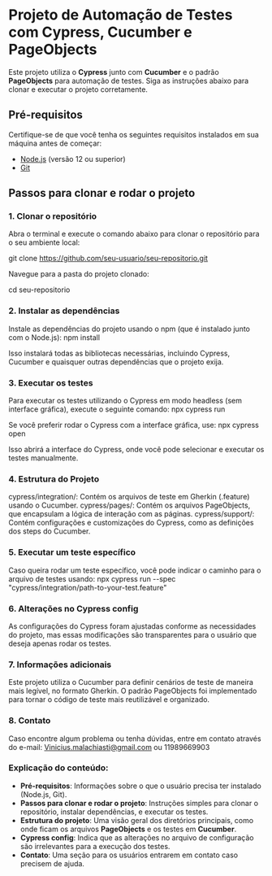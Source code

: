 # Projeto de Automação de Testes com Cypress, Cucumber e PageObjects

Este projeto utiliza o **Cypress** junto com **Cucumber** e o padrão **PageObjects** para automação de testes. Siga as instruções abaixo para clonar e executar o projeto corretamente.

## Pré-requisitos

Certifique-se de que você tenha os seguintes requisitos instalados em sua máquina antes de começar:

- [Node.js](https://nodejs.org/) (versão 12 ou superior)
- [Git](https://git-scm.com/)

## Passos para clonar e rodar o projeto

### 1. Clonar o repositório

Abra o terminal e execute o comando abaixo para clonar o repositório para o seu ambiente local:


git clone https://github.com/seu-usuario/seu-repositorio.git

Navegue para a pasta do projeto clonado:

cd seu-repositorio


### 2. Instalar as dependências
Instale as dependências do projeto usando o npm (que é instalado junto com o Node.js):
npm install

Isso instalará todas as bibliotecas necessárias, incluindo Cypress, Cucumber e quaisquer outras dependências que o projeto exija.

### 3. Executar os testes
Para executar os testes utilizando o Cypress em modo headless (sem interface gráfica), execute o seguinte comando:
npx cypress run

Se você preferir rodar o Cypress com a interface gráfica, use:
npx cypress open

Isso abrirá a interface do Cypress, onde você pode selecionar e executar os testes manualmente.

### 4. Estrutura do Projeto
cypress/integration/: Contém os arquivos de teste em Gherkin (.feature) usando o Cucumber.
cypress/pages/: Contém os arquivos PageObjects, que encapsulam a lógica de interação com as páginas.
cypress/support/: Contém configurações e customizações do Cypress, como as definições dos steps do Cucumber.

### 5. Executar um teste específico
Caso queira rodar um teste específico, você pode indicar o caminho para o arquivo de testes usando:
npx cypress run --spec "cypress/integration/path-to-your-test.feature"

### 6. Alterações no Cypress config
As configurações do Cypress foram ajustadas conforme as necessidades do projeto, mas essas modificações são transparentes para o usuário que deseja apenas rodar os testes.

### 7. Informações adicionais
Este projeto utiliza o Cucumber para definir cenários de teste de maneira mais legível, no formato Gherkin.
O padrão PageObjects foi implementado para tornar o código de teste mais reutilizável e organizado.

### 8. Contato
Caso encontre algum problema ou tenha dúvidas, entre em contato através do e-mail: Vinicius.malachiasti@gmail.com
ou 11989669903


### Explicação do conteúdo:

- **Pré-requisitos**: Informações sobre o que o usuário precisa ter instalado (Node.js, Git).
- **Passos para clonar e rodar o projeto**: Instruções simples para clonar o repositório, instalar dependências, e executar os testes.
- **Estrutura do projeto**: Uma visão geral dos diretórios principais, como onde ficam os arquivos **PageObjects** e os testes em **Cucumber**.
- **Cypress config**: Indica que as alterações no arquivo de configuração são irrelevantes para a execução dos testes.
- **Contato**: Uma seção para os usuários entrarem em contato caso precisem de ajuda.


